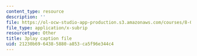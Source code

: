```yaml
---
content_type: resource
description: ''
file: https://ol-ocw-studio-app-production.s3.amazonaws.com/courses/8-01sc-classical-mechanics-fall-2016/21230b6964385880a853ca5f96e344c4_30Ww1HsRblM.vtt
file_type: application/x-subrip
resourcetype: Other
title: 3play caption file
uid: 21230b69-6438-5880-a853-ca5f96e344c4
---
```

